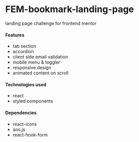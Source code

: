 # FEM-bookmark-landing-page

landing page challenge for frontend mentor

#### Features
- tab section
- accordion
- client side email validation
- mobile menu & toggler
- responsive design
- animated content on scroll

#### Technologies used
- react
- styled components

#### Dependencies
- react-icons
- aos.js
- react-hook-form
